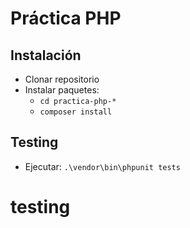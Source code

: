 # Práctica PHP

## Instalación

- Clonar repositorio
- Instalar paquetes:
  - `cd practica-php-*`
  - `composer install`

## Testing

- Ejecutar: `.\vendor\bin\phpunit tests`
# testing
